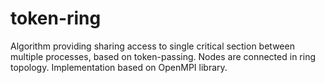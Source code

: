 # token-ring
Algorithm providing sharing access to single critical section between multiple processes, based on token-passing. Nodes are connected in ring topology.
Implementation based on OpenMPI library.
